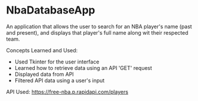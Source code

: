 # NbaDatabaseApp
An application that allows the user to search for an NBA player's name (past and present), and displays that player's full name along wit their respected team.

Concepts Learned and Used:
- Used Tkinter for the user interface
- Learned how to retrieve data using an API 'GET' request
- Displayed data from API
- Filtered API data using a user's input

API Used: https://free-nba.p.rapidapi.com/players
